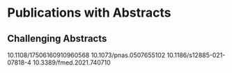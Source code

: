 # Publications with Abstracts

## Challenging Abstracts

10.1108/17506160910960568
10.1073/pnas.0507655102
10.1186/s12885-021-07818-4
10.3389/fmed.2021.740710